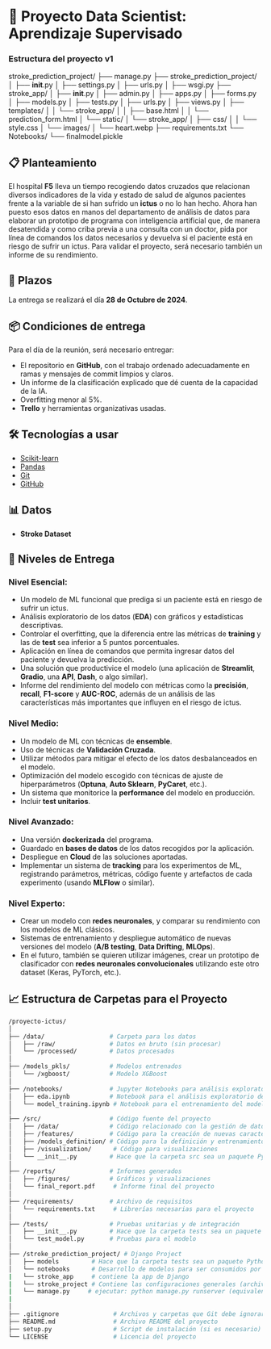 # 🏥 Proyecto Data Scientist: Aprendizaje Supervisado

### Estructura del proyecto v1

stroke_prediction_project/
├── manage.py
├── stroke_prediction_project/
│   ├── __init__.py
│   ├── settings.py
│   ├── urls.py
│   ├── wsgi.py
├── stroke_app/
│   ├── __init__.py
│   ├── admin.py
│   ├── apps.py
│   ├── forms.py
│   ├── models.py
│   ├── tests.py
│   ├── urls.py
│   ├── views.py
│   ├── templates/
│   │   └── stroke_app/
│   │       ├── base.html
│   │       └── prediction_form.html
│   └── static/
│       └── stroke_app/
│           ├── css/
│           │   └── style.css
│           └── images/
│               └── heart.webp
├── requirements.txt
└── Notebooks/
    └── finalmodel.pickle

## 📋 Planteamiento
El hospital **F5** lleva un tiempo recogiendo datos cruzados que relacionan diversos indicadores de la vida y estado de salud de algunos pacientes frente a la variable de si han sufrido un **ictus** o no lo han hecho. Ahora han puesto esos datos en manos del departamento de análisis de datos para elaborar un prototipo de programa con inteligencia artificial que, de manera desatendida y como criba previa a una consulta con un doctor, pida por línea de comandos los datos necesarios y devuelva si el paciente está en riesgo de sufrir un ictus. Para validar el proyecto, será necesario también un informe de su rendimiento.

## 📅 Plazos
La entrega se realizará el día **28 de Octubre de 2024**.

## 📦 Condiciones de entrega
Para el día de la reunión, será necesario entregar:
- El repositorio en **GitHub**, con el trabajo ordenado adecuadamente en ramas y mensajes de commit limpios y claros.
- Un informe de la clasificación explicado que dé cuenta de la capacidad de la IA.
- Overfitting menor al 5%.
- **Trello** y herramientas organizativas usadas.

## 🛠️ Tecnologías a usar
- [Scikit-learn](https://scikit-learn.org/)
- [Pandas](https://pandas.pydata.org/)
- [Git](https://git-scm.com/)
- [GitHub](https://github.com/)

## 📊 Datos
- **Stroke Dataset**

## 🎯 Niveles de Entrega

### **Nivel Esencial:**
- Un modelo de ML funcional que prediga si un paciente está en riesgo de sufrir un ictus.
- Análisis exploratorio de los datos (**EDA**) con gráficos y estadísticas descriptivas.
- Controlar el overfitting, que la diferencia entre las métricas de **training** y las de **test** sea inferior a 5 puntos porcentuales.
- Aplicación en línea de comandos que permita ingresar datos del paciente y devuelva la predicción.
- Una solución que productivice el modelo (una aplicación de **Streamlit**, **Gradio**, una **API**, **Dash**, o algo similar).
- Informe del rendimiento del modelo con métricas como la **precisión**, **recall**, **F1-score** y **AUC-ROC**, además de un análisis de las características más importantes que influyen en el riesgo de ictus.

### **Nivel Medio:**
- Un modelo de ML con técnicas de **ensemble**.
- Uso de técnicas de **Validación Cruzada**.
- Utilizar métodos para mitigar el efecto de los datos desbalanceados en el modelo.
- Optimización del modelo escogido con técnicas de ajuste de hiperparámetros (**Optuna**, **Auto Sklearn**, **PyCaret**, etc.).
- Un sistema que monitorice la **performance** del modelo en producción.
- Incluir **test unitarios**.

### **Nivel Avanzado:**
- Una versión **dockerizada** del programa.
- Guardado en **bases de datos** de los datos recogidos por la aplicación.
- Despliegue en **Cloud** de las soluciones aportadas.
- Implementar un sistema de **tracking** para los experimentos de ML, registrando parámetros, métricas, código fuente y artefactos de cada experimento (usando **MLFlow** o similar).

### **Nivel Experto:**
- Crear un modelo con **redes neuronales**, y comparar su rendimiento con los modelos de ML clásicos.
- Sistemas de entrenamiento y despliegue automático de nuevas versiones del modelo (**A/B testing**, **Data Drifting**, **MLOps**).
- En el futuro, también se quieren utilizar imágenes, crear un prototipo de clasificador con **redes neuronales convolucionales** utilizando este otro dataset (Keras, PyTorch, etc.).

## 📈 Estructura de Carpetas para el Proyecto
```bash
/proyecto-ictus/
│
├── /data/                  # Carpeta para los datos
│   ├── /raw/               # Datos en bruto (sin procesar)
│   └── /processed/         # Datos procesados
│
├── /models_pkls/           # Modelos entrenados
│   └── /xgboost/           # Modelo XGBoost
│
├── /notebooks/             # Jupyter Notebooks para análisis exploratorio y prototipos
│   ├── eda.ipynb           # Notebook para el análisis exploratorio de datos
│   └── model_training.ipynb # Notebook para el entrenamiento del modelo
│
├── /src/                   # Código fuente del proyecto
│   ├── /data/              # Código relacionado con la gestión de datos
│   ├── /features/          # Código para la creación de nuevas características
│   ├── /models_definition/ # Código para la definición y entrenamiento del modelo
│   ├── /visualization/      # Código para visualizaciones
│   └── __init__.py         # Hace que la carpeta src sea un paquete Python
│
├── /reports/               # Informes generados
│   ├── /figures/           # Gráficos y visualizaciones
│   └── final_report.pdf     # Informe final del proyecto
│
├── /requirements/          # Archivo de requisitos
│   └── requirements.txt     # Librerías necesarias para el proyecto
│
├── /tests/                 # Pruebas unitarias y de integración
│   ├── __init__.py         # Hace que la carpeta tests sea un paquete Python
│   └── test_model.py       # Pruebas para el modelo
│
├── /stroke_prediction_project/ # Django Project
│   ├── models         # Hace que la carpeta tests sea un paquete Python
│   └── notebooks      # Desarrollo de modelos para ser consumidos por el Django
|   └── stroke_app     # contiene la app de Django
|   └── stroke_project # Contiene las configuraciones generales (archivos asgi.py y wsgi.py serán utilizados para lanzamiento en cloud)
|   └── manage.py     # ejecutar: python manage.py runserver (equivalente a stremlit run)
|
│
├── .gitignore               # Archivos y carpetas que Git debe ignorar
├── README.md                # Archivo README del proyecto
├── setup.py                 # Script de instalación (si es necesario)
└── LICENSE                  # Licencia del proyecto
